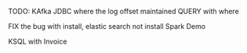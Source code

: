TODO: KAfka JDBC where the log offset maintained
QUERY with where

FIX the bug with install, elastic search not install
Spark Demo

KSQL with Invoice